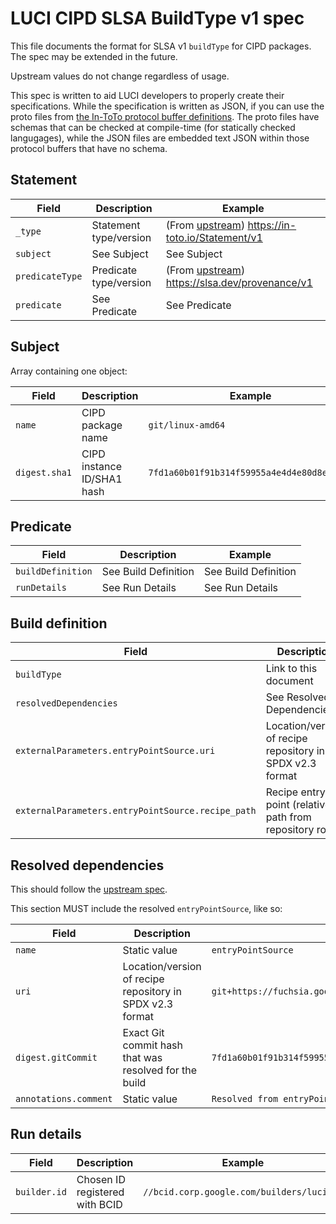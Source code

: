 # LUCI CIPD SLSA BuildType v1 spec

This file documents the format for SLSA v1 `buildType` for CIPD packages. The spec may be extended in the future.

Upstream values do not change regardless of usage.

This spec is written to aid LUCI developers to properly create their
specifications. While the specification is written as JSON, if you can use the
proto files from [the In-ToTo protocol buffer
definitions](https://github.com/in-toto/attestation/tree/2eae9974359a44270fce20fd9405c08867a0c1ff). The
proto files have schemas that can be checked at compile-time (for statically
checked langugages), while the JSON files are embedded text JSON within those
protocol buffers that have no schema.

## Statement

| Field           | Description            | Example                                                                                           |
|-----------------|------------------------|---------------------------------------------------------------------------------------------------|
| `_type`         | Statement type/version | (From [upstream](https://slsa.dev/spec/v1.0/provenance#schema)) <https://in-toto.io/Statement/v1> |
| `subject`       | See Subject            | See Subject                                                                                       |
| `predicateType` | Predicate type/version | (From [upstream](https://slsa.dev/spec/v1.0/provenance#schema)) <https://slsa.dev/provenance/v1>  |
| `predicate`     | See Predicate          | See Predicate                                                                                     |

## Subject

Array containing one object:

| Field         | Description                | Example                                    |
|---------------|----------------------------|--------------------------------------------|
| `name`        | CIPD package name          | `git/linux-amd64`                          |
| `digest.sha1` | CIPD instance ID/SHA1 hash | `7fd1a60b01f91b314f59955a4e4d4e80d8edf11d` |

## Predicate

| Field             | Description          | Example              |
| ----------------- | -------------------- | -------------------- |
| `buildDefinition` | See Build Definition | See Build Definition |
| `runDetails`      | See Run Details      | See Run Details      |

## Build definition

| Field                                             | Description                                               | Example                                                                                               |
|---------------------------------------------------|-----------------------------------------------------------|-------------------------------------------------------------------------------------------------------|
| `buildType`                                       | Link to this document                                     | `https://chromium.googlesource.com/infra/luci/luci-go/+/refs/heads/main/provenance/slsa/buildType/v1` |
| `resolvedDependencies`                            | See Resolved Dependencies                                 | See Resolved Dependencies                                                                             |
| `externalParameters.entryPointSource.uri`         | Location/version of recipe repository in SPDX v2.3 format | `git+https://fuchsia.googlesource.com/infra/recipes@ref/heads/main`                                   |
| `externalParameters.entryPointSource.recipe_path` | Recipe entry point (relative path from repository root)   | `recipes.py`                                                                                          |

## Resolved dependencies

This should follow the [upstream spec](https://slsa.dev/spec/v1.0/provenance#schema).

This section MUST include the resolved `entryPointSource`, like so:

| Field                 | Description                                               | Example                                                             |
|-----------------------|-----------------------------------------------------------|---------------------------------------------------------------------|
| `name`                | Static value                                              | `entryPointSource`                                                  |
| `uri`                 | Location/version of recipe repository in SPDX v2.3 format | `git+https://fuchsia.googlesource.com/infra/recipes@ref/heads/main` |
| `digest.gitCommit`    | Exact Git commit hash that was resolved for the build     | `7fd1a60b01f91b314f59955a4e4d4e80d8edf11d`                          |
| `annotations.comment` | Static value                                              | `Resolved from entryPointSource CIPD package`                       |

## Run details

| Field        | Description                    | Example                                   |
| ------------ | ------------------------------ | ----------------------------------------- |
| `builder.id` | Chosen ID registered with BCID | `//bcid.corp.google.com/builders/luci/l2` |
